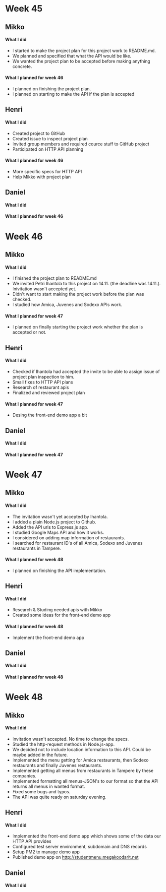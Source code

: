 # Week 45

## Mikko
#### What I did
* I started to make the project plan for this project work to README.md.
* We planned and specified that what the API would be like.
* We wanted the project plan to be accepted before making anything concrete.

#### What I planned for week 46
* I planned on finishing the project plan.
* I planned on starting to make the API if the plan is accepted

## Henri
#### What I did
* Created project to GitHub
* Created issue to inspect project plan
* Invited group members and required cource stuff to GitHub project
* Participated on HTTP API planning

#### What I planned for week 46
* More specific specs for HTTP API
* Help Mikko with project plan

## Daniel
#### What I did

#### What I planned for week 46


# Week 46
## Mikko
#### What I did
* I finished the project plan to README.md
* We invited Petri Ihantola to this project on 14.11. (the deadline was 14.11.). Inivitation wasn't accepted yet.
* Didn't want to start making the project work before the plan was checked.
* I studied how Amica, Juvenes and Sodexo APIs work.

#### What I planned for week 47
* I planned on finally starting the project work whether the plan is accepted or not.

## Henri
#### What I did
* Checked if Ihantola had accepted the invite to be able to assign issue of project plan inspection to him.
* Small fixes to HTTP API plans
* Research of restaurant apis
* Finalized and reviewed project plan

#### What I planned for week 47
* Desing the front-end demo app a bit

## Daniel
#### What I did

#### What I planned for week 47

# Week 47
## Mikko
#### What I did
* The invitation wasn't yet accepted by Ihantola.
* I added a plain Node.js project to Github.
* Added the API urls to Express.js app.
* I studied  Google Maps API and how it works.
* I considered on adding map information of restaurants.
* I searched for restaurant ID's of all Amica, Sodexo and Juvenes restaurants in Tampere.

#### What I planned for week 48
* I planned on finishing the API implementation.

## Henri
#### What I did
* Research & Studing needed apis with Mikko
* Created some ideas for the front-end demo app

#### What I planned for week 48
* Implement the front-end demo app

## Daniel
#### What I did

#### What I planned for week 48


# Week 48
## Mikko
#### What I did
* Invitation wasn't accepted. No time to change the specs.
* Studied the http-request methods in Node.js-app.
* We decided not to include location information to this API. Could be maybe added  in the future.
* Implemented the menu getting for Amica restaurants, then Sodexo restaurants and finally Juvenes restaurants.
* Implemented getting all menus from restaurants in Tampere by these companies.
* Implemented formatting all menus-JSON's to our format so that the API returns all menus in wanted format.
* Fixed some bugs and typos.
* The API was quite ready on saturday evening.

## Henri
#### What I did
* Implemented the front-end demo app which shows some of the data our HTTP API provides
* Configured test server environment, subdomain and DNS records 
* Setup PM2 to manage demo app
* Published demo app on http://studentmenu.megakoodarit.net


## Daniel
#### What I did

